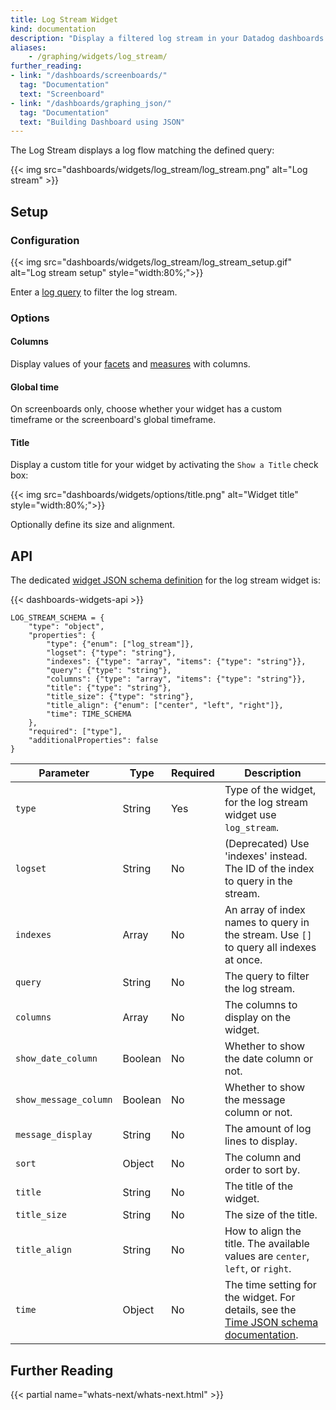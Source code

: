 ```yaml
---
title: Log Stream Widget
kind: documentation
description: "Display a filtered log stream in your Datadog dashboards."
aliases:
    - /graphing/widgets/log_stream/
further_reading:
- link: "/dashboards/screenboards/"
  tag: "Documentation"
  text: "Screenboard"
- link: "/dashboards/graphing_json/"
  tag: "Documentation"
  text: "Building Dashboard using JSON"
---
```


The Log Stream displays a log flow matching the defined query:

{{< img src="dashboards/widgets/log_stream/log_stream.png" alt="Log stream" >}}

## Setup

### Configuration

{{< img src="dashboards/widgets/log_stream/log_stream_setup.gif" alt="Log stream setup"  style="width:80%;">}}

Enter a [log query][1] to filter the log stream.

### Options

#### Columns

Display values of your [facets][2] and [measures][2] with columns.

#### Global time

On screenboards only, choose whether your widget has a custom timeframe or the screenboard's global timeframe.

#### Title

Display a custom title for your widget by activating the `Show a Title` check box:

{{< img src="dashboards/widgets/options/title.png" alt="Widget title"  style="width:80%;">}}

Optionally define its size and alignment.

## API

The dedicated [widget JSON schema definition][3] for the log stream widget is:

{{< dashboards-widgets-api >}}

```text
LOG_STREAM_SCHEMA = {
    "type": "object",
    "properties": {
        "type": {"enum": ["log_stream"]},
        "logset": {"type": "string"},
        "indexes": {"type": "array", "items": {"type": "string"}},
        "query": {"type": "string"},
        "columns": {"type": "array", "items": {"type": "string"}},
        "title": {"type": "string"},
        "title_size": {"type": "string"},
        "title_align": {"enum": ["center", "left", "right"]},
        "time": TIME_SCHEMA
    },
    "required": ["type"],
    "additionalProperties": false
}
```

| Parameter             | Type    | Required | Description                                                                                |
|-----------------------|---------|----------|--------------------------------------------------------------------------------------------|
| `type`                | String  | Yes      | Type of the widget, for the log stream widget use `log_stream`.                            |
| `logset`              | String  | No       | (Deprecated) Use 'indexes' instead. The ID of the index to query in the stream.            |
| `indexes`             | Array   | No       | An array of index names to query in the stream. Use `[]` to query all indexes at once.       |
| `query`               | String  | No       | The query to filter the log stream.                                                        |
| `columns`             | Array   | No       | The columns to display on the widget.                                                      |
| `show_date_column`    | Boolean | No       | Whether to show the date column or not.                                                    |
| `show_message_column` | Boolean | No       | Whether to show the message column or not.                                                 |
| `message_display`     | String  | No       | The amount of log lines to display.                                                        |
| `sort`                | Object  | No       | The column and order to sort by.                                                           |
| `title`               | String  | No       | The title of the widget.                                                                   |
| `title_size`          | String  | No       | The size of the title.                                                                     |
| `title_align`         | String  | No       | How to align the title. The available values are `center`, `left`, or `right`.             |
| `time`                | Object  | No       | The time setting for the widget. For details, see the [Time JSON schema documentation][4]. |

## Further Reading

{{< partial name="whats-next/whats-next.html" >}}

[1]: /logs/explorer/search/
[2]: /logs/explorer/facets/
[3]: /dashboards/graphing_json/widget_json/
[4]: /dashboards/graphing_json/widget_json/#time-schema
